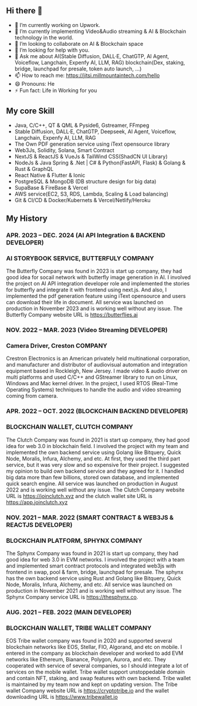 ## Hi there 👋

- 🔭 I’m currently working on Upwork.
- 🌱 I’m currently implementing Video&Audio streaming & AI & Blockchain technology in the world.
- 👯 I’m looking to collaborate on AI & Blockchain space
- 🤔 I’m looking for help with you.
- 💬 Ask me about AI(Stable Diffusion, DALL·E, ChatGTP, AI Agent, Voiceflow, Langchain, Expenfy AI, LLM, RAG) blockchain(Dex, staking, bridge, launchpad for presale, token auto launch, ...)
- 📫 How to reach me: https://jitsi.millmountaintech.com/hello
- 😄 Pronouns: He
- ⚡ Fun fact: Life in Working for you

## My core Skill
- Java, C/C++, QT & QML & Pyside6, Gstreamer, FFmpeg
- Stable Diffusion, DALL·E, ChatGTP, Deepseek, AI Agent, Voiceflow, Langchain, Expenfy AI, LLM, RAG
- The Own PDF generation service using iText opensource library
- Web3Js, Solidity, Solana, Smart Contract 
- NextJS & ReactJS & VueJs & TailWind CSS(ShadCN UI Library)
- NodeJs & Java Spring & .Net | C# & Python(FastAPI, Flask) & Golang & Rust & GraphQL
- React Native & Flutter & Ionic
- PostgreSQL & MongoDB (DB structure design for big data)
- SupaBase & FireBase & Vercel
- AWS service(EC2, S3, RDS, Lambda, Scaling & Load balancing)
- Git & CI/CD & Docker/Kubernets & Vercel/Netlify/Heroku

## My History
### APR. 2023 – DEC. 2024 (AI API Integration & BACKEND DEVELOPER)
### AI STORYBOOK SERVICE, BUTTERFULY COMPANY
The Butterfly Company was found in 2023 is start up company, they had good idea for socail network with butterfly image generation in AI. I involved the project on AI API integration developer role and implemented the stories for butterfly and integrate it with frontend using next.js. And also, I implemented the pdf generation feature using iText opensource and users can download their life in document. All service was launched on production in November 2023 and is working well without any issue.
The Butterfly Company website URL is https://butterflies.ai


### NOV. 2022 – MAR. 2023 (Video Streaming DEVELOPER)
### Camera Driver, Creston COMPANY
Crestron Electronics is an American privately held multinational corporation, and manufacturer and distributor of audiovisual automation and integration equipment based in Rockleigh, New Jersey. I made video & audio driver on multi platforms and used C/C++ and GStreamer library to run on Linux, Windows and Mac kernel driver. In the project, I used RTOS (Real-Time Operating Systems) techniques to handle the audio and video streaming coming from camera.


### APR. 2022 – OCT. 2022 (BLOCKCHAIN BACKEND DEVELOPER)
### BLOCKCHAIN WALLET, CLUTCH COMPANY
The Clutch Company was found in 2021 is start up company, they had good idea for web 3.0 in blockchain field. I involved the project with my team and implemented the own backend service using Golang like Bitquery, Quick Node, Moralis, Infura, Alchemy, and etc. At first, they used the third part service, but it was very slow and so expensive for their project. I suggested my opinion to build own backend service and they agreed for it. I handled big data more than few billions, stored own database, and implemented quick search engine. 
All service was launched on production in August 2022 and is working well without any issue.
The Clutch Company website URL is https://joinclutch.xyz and the clutch wallet site URL is https://app.joinclutch.xyz


### NOV. 2021 – MAR. 2022 (SMART CONTRACT & WEB3JS & REACTJS DEVELOPER)
### BLOCKCHAIN PLATFORM, SPHYNX COMPANY
The Sphynx Company was found in 2021 is start up company, they had good idea for web 3.0 in EVM networks. I involved the project with a team and implemented smart contract protocols and integrated web3js with frontend in swap, pool & farm, bridge, launchpad for presale. The sphynx has the own backend service using Rust and Golang like Bitquery, Quick Node, Moralis, Infura, Alchemy, and etc. All service was launched on production in November 2021 and is working well without any issue.
The Sphynx Company service URL is https://thesphynx.co.

### AUG. 2021 – FEB. 2022 (MAIN DEVELOPER)
### BLOCKCHAIN WALLET, TRIBE WALLET COMPANY
EOS Tribe wallet company was found in 2020 and supported several blockchain networks like EOS, Stellar, FIO, Algorand, and etc on mobile. I entered in the company as blockchain developer and worked to add EVM networks like Ethereum, Bianance, Polygon, Aurora, and etc. They cooperated with service of several companies, so I should integrate a lot of services on the mobile wallet. Tribe wallet support unstoppedable domain and contain NFT, staking, and swap features with own backend.
Tribe wallet is maintained by my team now and kept on updating version.
The Tribe wallet Company website URL is  https://cryptotribe.io and the wallet downloading URL is https://www.tribewallet.io



